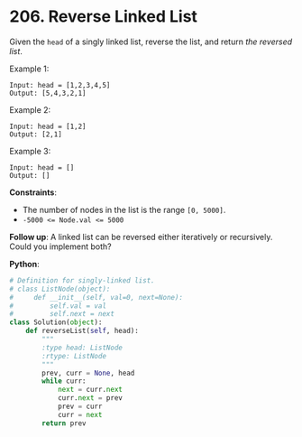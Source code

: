 # 206. Reverse Linked List

Given the `head` of a singly linked list, reverse the list, and return _the reversed list_.

Example 1:
```
Input: head = [1,2,3,4,5]
Output: [5,4,3,2,1]
```
Example 2:
```
Input: head = [1,2]
Output: [2,1]
```
Example 3:
```
Input: head = []
Output: []
```

__Constraints__:
* The number of nodes in the list is the range `[0, 5000]`.
* `-5000 <= Node.val <= 5000`

__Follow up__: A linked list can be reversed either iteratively or recursively. Could you implement both?


__Python__:
```python
# Definition for singly-linked list.
# class ListNode(object):
#     def __init__(self, val=0, next=None):
#         self.val = val
#         self.next = next
class Solution(object):
    def reverseList(self, head):
        """
        :type head: ListNode
        :rtype: ListNode
        """
        prev, curr = None, head
        while curr:
            next = curr.next
            curr.next = prev
            prev = curr
            curr = next
        return prev
```